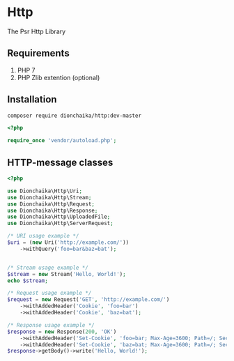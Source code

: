 # Http
The Psr Http Library

## Requirements
1. PHP 7
2. PHP Zlib extention (optional)

## Installation
```bash
composer require dionchaika/http:dev-master
```

```php
<?php

require_once 'vendor/autoload.php';
```

## HTTP-message classes
```php
<?php

use Dionchaika\Http\Uri;
use Dionchaika\Http\Stream;
use Dionchaika\Http\Request;
use Dionchaika\Http\Response;
use Dionchaika\Http\UploadedFile;
use Dionchaika\Http\ServerRequest;

/* URI usage example */
$uri = (new Uri('http://example.com/'))
    ->withQuery('foo=bar&baz=bat');


/* Stream usage example */
$stream = new Stream('Hello, World!');
echo $stream;

/* Request usage example */
$request = new Request('GET', 'http://example.com/')
    ->withAddedHeader('Cookie', 'foo=bar')
    ->withAddedHeader('Cookie', 'baz=bat');

/* Response usage example */
$response = new Response(200, 'OK')
    ->withAddedHeader('Set-Cookie', 'foo=bar; Max-Age=3600; Path=/; Secure; HttpOnly')
    ->withAddedHeader('Set-Cookie', 'baz=bat; Max-Age=3600; Path=/; Secure; HttpOnly');
$response->getBody()->write('Hello, World!');
```

